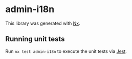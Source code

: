 # admin-i18n

This library was generated with [Nx](https://nx.dev).

## Running unit tests

Run `nx test admin-i18n` to execute the unit tests via [Jest](https://jestjs.io).
